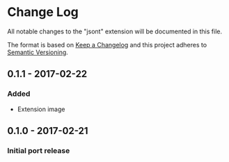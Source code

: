# Change Log
All notable changes to the "jsont" extension will be documented in this file.

The format is based on [Keep a Changelog](http://keepachangelog.com/) and this project adheres to [Semantic Versioning](http://semver.org/).

## 0.1.1 - 2017-02-22
### Added
- Extension image

## 0.1.0 - 2017-02-21
### Initial port release
